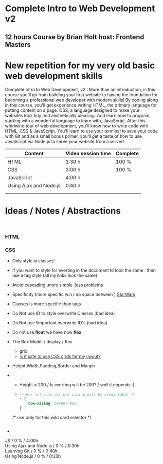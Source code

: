 # Complete Intro to Web Development v2
## 12 hours Course by Brian Holt host: Frontend Masters
# New repetition for my very old basic web development skills

Complete Intro to Web Development, v2 : More than an introduction, in this course you’ll go from building your first website to having the foundation for becoming a professional web developer with modern skills! By coding along in this course, you'll get experience writing HTML, the primary language for putting content on a page. CSS, a language designed to make your websites look tidy and aesthetically pleasing. And learn how to program, starting with a wonderful language to learn with, JavaScript. After this whirlwind tour of web development, you'll know how to write code with HTML, CSS &amp; JavaScript. You'll learn to use your terminal to save your code with Git and as a small bonus primer, you'll get a taste of how to use JavaScript via Node.js to serve your website from a server!



| Content                | Video session time | Complete |
| ---------------------- | ------------------ | -------- |
| HTML                   | 1:30 h             | 100 %    |
| CSS                    | 3:00 h             | 100 %    |
| JavaScript             | 4:00 h             |          |
| Using Ajax and Node.js | 0:40 h             |          |
|                        |                    |          |
|                        |                    |          |

# Ideas / Notes / Abstractions

​    

### HTML 

### CSS 

* Only style in classes!

* If you want to style for everting in the document to look the same :  then use a tag style (all my links look the same)

* Avoid cascading ,more simple ,less problems 

* Specificity (more specific win / no space between )  [StarWars](https://stuffandnonsense.co.uk/archives/css_specificity_wars.html)

* Classes is more specific than tags 

* Do Not use ID to style overwrite Classes (bad idea)

* Do Not use !important overwrite ID's (bad idea)

* Do not use **float** we have now **flex**

* The Box Model / display / flex

  * grid 
  * [Is it safe to use CSS grids for my layout?](https://developer.mozilla.org/en-US/docs/Web/CSS/CSS_Grid_Layout/CSS_Grid_and_Progressive_Enhancement)
  
* Height,Width,Padding,Border and Margin

* * Height = 200 / Is everting will be 200? / well  it depends :)

  * ```css
    /* For all site all box sizing will be predictable */
    * {
        box-sizing: border-box;
    }
  /* use only for this wild card selector */
    ```
  
* 



JS / 0 % / 4:00h    
Using Ajax and Node.js / 0 % / 0:30h  
Learning Git / 0 % / 0:40h  
Using Node.js / 0 % / 0:20h  

